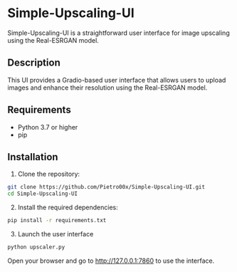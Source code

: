 # Simple-Upscaling-UI

Simple-Upscaling-UI is a straightforward user interface for image upscaling using the Real-ESRGAN model.

## Description

This UI provides a Gradio-based user interface that allows users to upload images and enhance their resolution using the Real-ESRGAN model.


## Requirements

- Python 3.7 or higher
- pip

## Installation

1. Clone the repository:

```bash
git clone https://github.com/Pietro00x/Simple-Upscaling-UI.git
cd Simple-Upscaling-UI
```
2. Install the required dependencies:
```bash
pip install -r requirements.txt
```
3.  Launch the user interface
```bash
python upscaler.py
```
Open your browser and go to http://127.0.0.1:7860 to use the interface.
